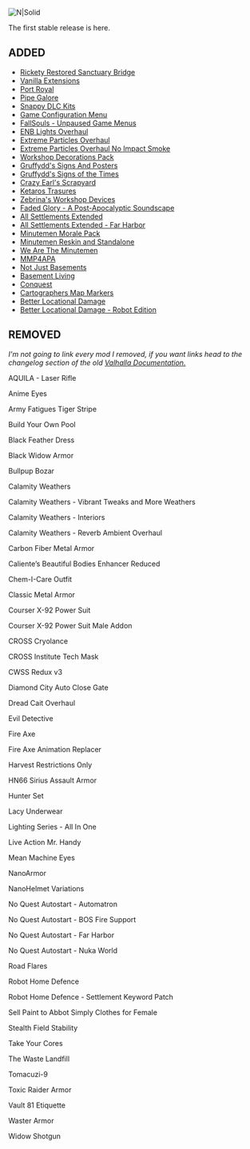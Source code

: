 ![N|Solid](https://i.imgur.com/TfMhdNG.png)

The first stable release is here.

## ADDED
* [Rickety Restored Sanctuary Bridge](https://www.nexusmods.com/fallout4/mods/17489/?)
* [Vanilla Extensions](https://www.nexusmods.com/fallout4/mods/10032)
* [Port Royal](https://www.nexusmods.com/fallout4/mods/11579)
* [Pipe Galore](https://www.nexusmods.com/fallout4/mods/10845)
* [Snappy DLC Kits](https://www.nexusmods.com/fallout4/mods/24803?)
* [Game Configuration Menu](https://www.nexusmods.com/fallout4/mods/33759)
* [FallSouls - Unpaused Game Menus](https://www.nexusmods.com/fallout4/mods/29119)
* [ENB Lights Overhaul](https://www.nexusmods.com/fallout4/mods/25682)
* [Extreme Particles Overhaul](https://www.nexusmods.com/fallout4/mods/24159?)
* [Extreme Particles Overhaul No Impact Smoke](https://www.nexusmods.com/fallout4/mods/43259?)
* [Workshop Decorations Pack](https://www.nexusmods.com/fallout4/mods/27787?)
* [Gruffydd's Signs And Posters](https://www.nexusmods.com/fallout4/mods/9711)
* [Gruffydd's Signs of the Times](https://www.nexusmods.com/fallout4/mods/12086)
* [Crazy Earl's Scrapyard](https://www.nexusmods.com/fallout4/mods/4814)
* [Ketaros Trasures](https://www.nexusmods.com/fallout4/mods/40964)
* [Zebrina's Workshop Devices](https://www.nexusmods.com/fallout4/mods/24678)
* [Faded Glory - A Post-Apocalyptic Soundscape](https://www.nexusmods.com/fallout4/mods/26014)
* [All Settlements Extended](https://www.nexusmods.com/fallout4/mods/25316)
* [All Settlements Extended - Far Harbor](https://www.nexusmods.com/fallout4/mods/25487)
* [Minutemen Morale Pack](https://www.nexusmods.com/fallout4/mods/16715?)
* [Minutemen Reskin and Standalone](https://www.nexusmods.com/fallout4/mods/5863?)
* [We Are The Minutemen](https://www.nexusmods.com/fallout4/mods/6443)
* [MMP4APA](https://www.nexusmods.com/fallout4/mods/3176/?)
* [Not Just Basements](https://www.nexusmods.com/fallout4/mods/36816)
* [Basement Living](https://www.nexusmods.com/fallout4/mods/10967)
* [Conquest](https://www.nexusmods.com/fallout4/mods/12511?)
* [Cartographers Map Markers](https://www.nexusmods.com/fallout4/mods/12581?)
* [Better Locational Damage](https://www.nexusmods.com/fallout4/mods/3815)
* [Better Locational Damage - Robot Edition](https://www.nexusmods.com/fallout4/mods/41922?)

## REMOVED
*I'm not going to link every mod I removed, if you want links head to the changelog section of the old [Valhalla Documentation.](https://docs.google.com/document/d/1c0cF2qT7wGqmt9Ze5QjoXhNPRiri0abGVsABF-dwqRw/edit?usp=sharing)*

AQUILA - Laser Rifle

Anime Eyes

Army Fatigues Tiger Stripe 

Build Your Own Pool

Black Feather Dress

Black Widow Armor

Bullpup Bozar

Calamity Weathers

Calamity Weathers - Vibrant Tweaks and More Weathers

Calamity Weathers - Interiors

Calamity Weathers - Reverb Ambient Overhaul

Carbon Fiber Metal Armor

Caliente’s Beautiful Bodies Enhancer Reduced

Chem-I-Care Outfit

Classic Metal Armor

Courser X-92 Power Suit

Courser X-92 Power Suit Male Addon

CROSS Cryolance

CROSS Institute Tech Mask

CWSS Redux v3

Diamond City Auto Close Gate

Dread Cait Overhaul

Evil Detective

Fire Axe

Fire Axe Animation Replacer

Harvest Restrictions Only

HN66 Sirius Assault Armor

Hunter Set

Lacy Underwear

Lighting Series - All In One

Live Action Mr. Handy

Mean Machine Eyes

NanoArmor

NanoHelmet Variations


No Quest Autostart - Automatron

No Quest Autostart - BOS Fire Support

No Quest Autostart - Far Harbor

No Quest Autostart - Nuka World

Road Flares

Robot Home Defence

Robot Home Defence - Settlement Keyword Patch

Sell Paint to Abbot
Simply Clothes for Female

Stealth Field Stability

Take Your Cores

The Waste Landfill

Tomacuzi-9

Toxic Raider Armor

Vault 81 Etiquette

Waster Armor

Widow Shotgun
